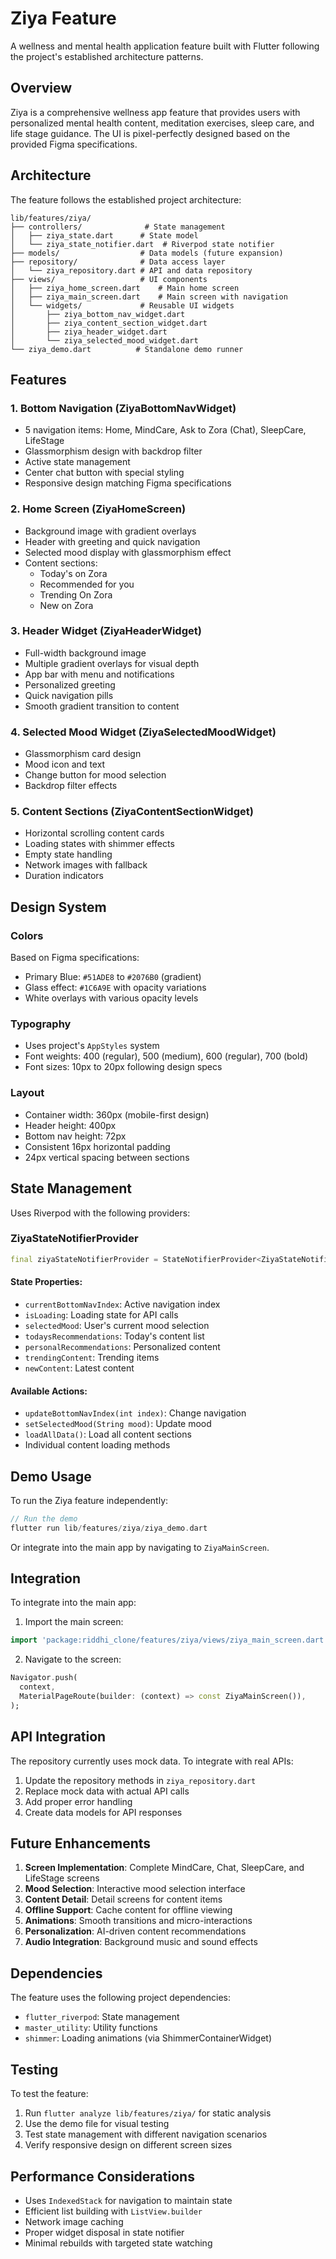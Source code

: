 # Ziya Feature

A wellness and mental health application feature built with Flutter following the project's established architecture patterns.

## Overview

Ziya is a comprehensive wellness app feature that provides users with personalized mental health content, meditation exercises, sleep care, and life stage guidance. The UI is pixel-perfectly designed based on the provided Figma specifications.

## Architecture

The feature follows the established project architecture:

```
lib/features/ziya/
├── controllers/              # State management
│   ├── ziya_state.dart      # State model
│   └── ziya_state_notifier.dart  # Riverpod state notifier
├── models/                  # Data models (future expansion)
├── repository/              # Data access layer
│   └── ziya_repository.dart # API and data repository
├── views/                   # UI components
│   ├── ziya_home_screen.dart    # Main home screen
│   ├── ziya_main_screen.dart    # Main screen with navigation
│   └── widgets/             # Reusable UI widgets
│       ├── ziya_bottom_nav_widget.dart
│       ├── ziya_content_section_widget.dart
│       ├── ziya_header_widget.dart
│       └── ziya_selected_mood_widget.dart
└── ziya_demo.dart          # Standalone demo runner
```

## Features

### 1. Bottom Navigation (ZiyaBottomNavWidget)
- 5 navigation items: Home, MindCare, Ask to Zora (Chat), SleepCare, LifeStage
- Glassmorphism design with backdrop filter
- Active state management
- Center chat button with special styling
- Responsive design matching Figma specifications

### 2. Home Screen (ZiyaHomeScreen)
- Background image with gradient overlays
- Header with greeting and quick navigation
- Selected mood display with glassmorphism effect
- Content sections:
  - Today's on Zora
  - Recommended for you
  - Trending On Zora
  - New on Zora

### 3. Header Widget (ZiyaHeaderWidget)
- Full-width background image
- Multiple gradient overlays for visual depth
- App bar with menu and notifications
- Personalized greeting
- Quick navigation pills
- Smooth gradient transition to content

### 4. Selected Mood Widget (ZiyaSelectedMoodWidget)
- Glassmorphism card design
- Mood icon and text
- Change button for mood selection
- Backdrop filter effects

### 5. Content Sections (ZiyaContentSectionWidget)
- Horizontal scrolling content cards
- Loading states with shimmer effects
- Empty state handling
- Network images with fallback
- Duration indicators

## Design System

### Colors
Based on Figma specifications:
- Primary Blue: `#51ADE8` to `#2076B0` (gradient)
- Glass effect: `#1C6A9E` with opacity variations
- White overlays with various opacity levels

### Typography
- Uses project's `AppStyles` system
- Font weights: 400 (regular), 500 (medium), 600 (regular), 700 (bold)
- Font sizes: 10px to 20px following design specs

### Layout
- Container width: 360px (mobile-first design)
- Header height: 400px
- Bottom nav height: 72px
- Consistent 16px horizontal padding
- 24px vertical spacing between sections

## State Management

Uses Riverpod with the following providers:

### ZiyaStateNotifierProvider
```dart
final ziyaStateNotifierProvider = StateNotifierProvider<ZiyaStateNotifier, ZiyaState>
```

#### State Properties:
- `currentBottomNavIndex`: Active navigation index
- `isLoading`: Loading state for API calls
- `selectedMood`: User's current mood selection
- `todaysRecommendations`: Today's content list
- `personalRecommendations`: Personalized content
- `trendingContent`: Trending items
- `newContent`: Latest content

#### Available Actions:
- `updateBottomNavIndex(int index)`: Change navigation
- `setSelectedMood(String mood)`: Update mood
- `loadAllData()`: Load all content sections
- Individual content loading methods

## Demo Usage

To run the Ziya feature independently:

```dart
// Run the demo
flutter run lib/features/ziya/ziya_demo.dart
```

Or integrate into the main app by navigating to `ZiyaMainScreen`.

## Integration

To integrate into the main app:

1. Import the main screen:
```dart
import 'package:riddhi_clone/features/ziya/views/ziya_main_screen.dart';
```

2. Navigate to the screen:
```dart
Navigator.push(
  context,
  MaterialPageRoute(builder: (context) => const ZiyaMainScreen()),
);
```

## API Integration

The repository currently uses mock data. To integrate with real APIs:

1. Update the repository methods in `ziya_repository.dart`
2. Replace mock data with actual API calls
3. Add proper error handling
4. Create data models for API responses

## Future Enhancements

1. **Screen Implementation**: Complete MindCare, Chat, SleepCare, and LifeStage screens
2. **Mood Selection**: Interactive mood selection interface
3. **Content Detail**: Detail screens for content items
4. **Offline Support**: Cache content for offline viewing
5. **Animations**: Smooth transitions and micro-interactions
6. **Personalization**: AI-driven content recommendations
7. **Audio Integration**: Background music and sound effects

## Dependencies

The feature uses the following project dependencies:
- `flutter_riverpod`: State management
- `master_utility`: Utility functions
- `shimmer`: Loading animations (via ShimmerContainerWidget)

## Testing

To test the feature:

1. Run `flutter analyze lib/features/ziya/` for static analysis
2. Use the demo file for visual testing
3. Test state management with different navigation scenarios
4. Verify responsive design on different screen sizes

## Performance Considerations

- Uses `IndexedStack` for navigation to maintain state
- Efficient list building with `ListView.builder`
- Network image caching
- Proper widget disposal in state notifier
- Minimal rebuilds with targeted state watching 